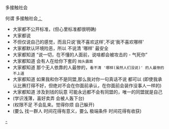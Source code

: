 
多接触社会

何谓 多接触社会[：](#ppl。不上道的人最惨)
- 大家都不公开标准，(但心里标准都很明确)
- 大家都说
- 不但仅说自己的感觉，而且只说'我不喜欢这样',不说'我不喜欢哪样'
- 大家都默认环境险恶，所以 不说清 '哪样' 最安全
- 大家都知道 “说一切，在不懂的人面前，说啥都会被攻击的 - 气死你”
- 大家都知道 会有人在给你下套的 `抛头露面`
- 大家都知道 那个无人依靠的人最惨的，`看不清 '哪样(虽然人们没说)' 的人最惨的` `不上道`
- 大家都知道 如果我和你不是同盟,那么我对你一句真话不说 都可以 (即使我承认比赛打得不好，但绝对不会在你面前承认，在你面前会装作没事人一样的)
- 大家都知道 涉及到钱的玩意 可能永远都不会有同盟的，唯一的同盟就是自己
- (学识浅薄，喜好卖弄 会被人轰下台)
- (权限不足 不会乱来。觉得你烦 自己躲开)
- (要么 找一群人 时间花得有意义，要么 极端条件 时间花得有收获)


[-](https://github.com/7900ms/000nottheater_deserted_systemsoftware/blob/master/local-window/t.md#大美女，就是树大招风)
